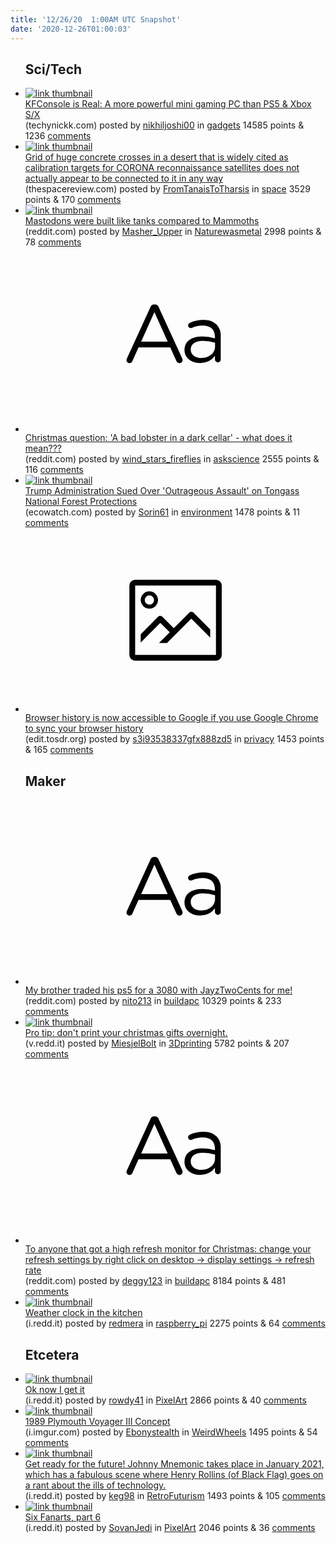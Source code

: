 ```yaml
---
title: '12/26/20  1:00AM UTC Snapshot'
date: '2020-12-26T01:00:03'
---
```

<ul>
<h2>Sci/Tech</h2>

<li><a href='https://techynickk.com/kfconsole-is-real/'><img src='https://b.thumbs.redditmedia.com/A6OErjSa0KHE11Vb5BxitTIvLpxqVwDpCKpLKjueBMA.jpg' alt='link thumbnail'></a><div><div class='linkTitle'><a href='https://techynickk.com/kfconsole-is-real/'>KFConsole is Real: A more powerful mini gaming PC than PS5 &amp; Xbox S/X</a></div>(techynickk.com) posted by <a href='https://www.reddit.com/user/nikhiljoshi00'>nikhiljoshi00</a> in <a href='https://www.reddit.com/r/gadgets'>gadgets</a> 14585 points & 1236 <a href='https://www.reddit.com/r/gadgets/comments/kjvopn/kfconsole_is_real_a_more_powerful_mini_gaming_pc/'>comments</a></div></li>

<li><a href='https://thespacereview.com/article/4094/1'><img src='https://b.thumbs.redditmedia.com/RbE_nJHYJ7utMbzvfqG0RVeUQCXtOh7Vn8z3cbHYqfY.jpg' alt='link thumbnail'></a><div><div class='linkTitle'><a href='https://thespacereview.com/article/4094/1'>Grid of huge concrete crosses in a desert that is widely cited as calibration targets for CORONA reconnaissance satellites does not actually appear to be connected to it in any way</a></div>(thespacereview.com) posted by <a href='https://www.reddit.com/user/FromTanaisToTharsis'>FromTanaisToTharsis</a> in <a href='https://www.reddit.com/r/space'>space</a> 3529 points & 170 <a href='https://www.reddit.com/r/space/comments/kjvb7g/grid_of_huge_concrete_crosses_in_a_desert_that_is/'>comments</a></div></li>

<li><a href='https://www.reddit.com/gallery/kk02dd'><img src='https://b.thumbs.redditmedia.com/6VWZKI1J3pWTU0qgXb8XYsZOzY-4YlhQQRzvQ901xkg.jpg' alt='link thumbnail'></a><div><div class='linkTitle'><a href='https://www.reddit.com/gallery/kk02dd'>Mastodons were built like tanks compared to Mammoths</a></div>(reddit.com) posted by <a href='https://www.reddit.com/user/Masher_Upper'>Masher_Upper</a> in <a href='https://www.reddit.com/r/Naturewasmetal'>Naturewasmetal</a> 2998 points & 78 <a href='https://www.reddit.com/r/Naturewasmetal/comments/kk02dd/mastodons_were_built_like_tanks_compared_to/'>comments</a></div></li>

<li><a href='https://www.reddit.com/r/askscience/comments/kk2pvo/christmas_question_a_bad_lobster_in_a_dark_cellar/'><svg version='1.1' viewBox='-34 -12 104 64' preserveAspectRatio='xMidYMid slice' xmlns='http://www.w3.org/2000/svg' xmlns:xlink='http://www.w3.org/1999/xlink'>
    <title>text link thumbnail</title>
    <path d='M12.19,8.84a1.45,1.45,0,0,0-1.4-1h-.12a1.46,1.46,0,0,0-1.42,1L1.14,26.56a1.29,1.29,0,0,0-.14.59,1,1,0,0,0,1,1,1.12,1.12,0,0,0,1.08-.77l2.08-4.65h11l2.08,4.59a1.24,1.24,0,0,0,1.12.83,1.08,1.08,0,0,0,1.08-1.08,1.64,1.64,0,0,0-.14-.57ZM6.08,20.71l4.59-10.22,4.6,10.22Z'>
    </path>
    <path d='M32.24,14.78A6.35,6.35,0,0,0,27.6,13.2a11.36,11.36,0,0,0-4.7,1,1,1,0,0,0-.58.89,1,1,0,0,0,.94.92,1.23,1.23,0,0,0,.39-.08,8.87,8.87,0,0,1,3.72-.81c2.7,0,4.28,1.33,4.28,3.92v.5a15.29,15.29,0,0,0-4.42-.61c-3.64,0-6.14,1.61-6.14,4.64v.05c0,2.95,2.7,4.48,5.37,4.48a6.29,6.29,0,0,0,5.19-2.48V26.9a1,1,0,0,0,1,1,1,1,0,0,0,1-1.06V19A5.71,5.71,0,0,0,32.24,14.78Zm-.56,7.7c0,2.28-2.17,3.89-4.81,3.89-1.94,0-3.61-1.06-3.61-2.86v-.06c0-1.8,1.5-3,4.2-3a15.2,15.2,0,0,1,4.22.61Z'>
    </path>
    </svg></a><div><div class='linkTitle'><a href='https://www.reddit.com/r/askscience/comments/kk2pvo/christmas_question_a_bad_lobster_in_a_dark_cellar/'>Christmas question: 'A bad lobster in a dark cellar' - what does it mean???</a></div>(reddit.com) posted by <a href='https://www.reddit.com/user/wind_stars_fireflies'>wind_stars_fireflies</a> in <a href='https://www.reddit.com/r/askscience'>askscience</a> 2555 points & 116 <a href='https://www.reddit.com/r/askscience/comments/kk2pvo/christmas_question_a_bad_lobster_in_a_dark_cellar/'>comments</a></div></li>

<li><a href='https://www.ecowatch.com/trump-tongass-national-forest-2649639774.html'><img src='https://b.thumbs.redditmedia.com/c9PmTycz69PSbB0FLVktai0fksM5AUu-RFI1M-Au98w.jpg' alt='link thumbnail'></a><div><div class='linkTitle'><a href='https://www.ecowatch.com/trump-tongass-national-forest-2649639774.html'>Trump Administration Sued Over 'Outrageous Assault' on Tongass National Forest Protections</a></div>(ecowatch.com) posted by <a href='https://www.reddit.com/user/Sorin61'>Sorin61</a> in <a href='https://www.reddit.com/r/environment'>environment</a> 1478 points & 11 <a href='https://www.reddit.com/r/environment/comments/kjxbtk/trump_administration_sued_over_outrageous_assault/'>comments</a></div></li>

<li><a href='https://edit.tosdr.org/cases/395'><svg version='1.1' viewBox='-34 -14 104 64' preserveAspectRatio='xMidYMid meet' xmlns='http://www.w3.org/2000/svg' xmlns:xlink='http://www.w3.org/1999/xlink'>
    <title>link thumbnail</title>
    <path d='M32,4H4A2,2,0,0,0,2,6V30a2,2,0,0,0,2,2H32a2,2,0,0,0,2-2V6A2,2,0,0,0,32,4ZM4,30V6H32V30Z'></path>
    <path d='M8.92,14a3,3,0,1,0-3-3A3,3,0,0,0,8.92,14Zm0-4.6A1.6,1.6,0,1,1,7.33,11,1.6,1.6,0,0,1,8.92,9.41Z'></path>
    <path d='M22.78,15.37l-5.4,5.4-4-4a1,1,0,0,0-1.41,0L5.92,22.9v2.83l6.79-6.79L16,22.18l-3.75,3.75H15l8.45-8.45L30,24V21.18l-5.81-5.81A1,1,0,0,0,22.78,15.37Z'></path>
    </svg></a><div><div class='linkTitle'><a href='https://edit.tosdr.org/cases/395'>Browser history is now accessible to Google if you use Google Chrome to sync your browser history</a></div>(edit.tosdr.org) posted by <a href='https://www.reddit.com/user/s3i93538337gfx888zd5'>s3i93538337gfx888zd5</a> in <a href='https://www.reddit.com/r/privacy'>privacy</a> 1453 points & 165 <a href='https://www.reddit.com/r/privacy/comments/kjvys8/browser_history_is_now_accessible_to_google_if/'>comments</a></div></li>

<h2>Maker</h2>

<li><a href='https://www.reddit.com/r/buildapc/comments/kk4i59/my_brother_traded_his_ps5_for_a_3080_with/'><svg version='1.1' viewBox='-34 -12 104 64' preserveAspectRatio='xMidYMid slice' xmlns='http://www.w3.org/2000/svg' xmlns:xlink='http://www.w3.org/1999/xlink'>
    <title>text link thumbnail</title>
    <path d='M12.19,8.84a1.45,1.45,0,0,0-1.4-1h-.12a1.46,1.46,0,0,0-1.42,1L1.14,26.56a1.29,1.29,0,0,0-.14.59,1,1,0,0,0,1,1,1.12,1.12,0,0,0,1.08-.77l2.08-4.65h11l2.08,4.59a1.24,1.24,0,0,0,1.12.83,1.08,1.08,0,0,0,1.08-1.08,1.64,1.64,0,0,0-.14-.57ZM6.08,20.71l4.59-10.22,4.6,10.22Z'>
    </path>
    <path d='M32.24,14.78A6.35,6.35,0,0,0,27.6,13.2a11.36,11.36,0,0,0-4.7,1,1,1,0,0,0-.58.89,1,1,0,0,0,.94.92,1.23,1.23,0,0,0,.39-.08,8.87,8.87,0,0,1,3.72-.81c2.7,0,4.28,1.33,4.28,3.92v.5a15.29,15.29,0,0,0-4.42-.61c-3.64,0-6.14,1.61-6.14,4.64v.05c0,2.95,2.7,4.48,5.37,4.48a6.29,6.29,0,0,0,5.19-2.48V26.9a1,1,0,0,0,1,1,1,1,0,0,0,1-1.06V19A5.71,5.71,0,0,0,32.24,14.78Zm-.56,7.7c0,2.28-2.17,3.89-4.81,3.89-1.94,0-3.61-1.06-3.61-2.86v-.06c0-1.8,1.5-3,4.2-3a15.2,15.2,0,0,1,4.22.61Z'>
    </path>
    </svg></a><div><div class='linkTitle'><a href='https://www.reddit.com/r/buildapc/comments/kk4i59/my_brother_traded_his_ps5_for_a_3080_with/'>My brother traded his ps5 for a 3080 with JayzTwoCents for me!</a></div>(reddit.com) posted by <a href='https://www.reddit.com/user/nito213'>nito213</a> in <a href='https://www.reddit.com/r/buildapc'>buildapc</a> 10329 points & 233 <a href='https://www.reddit.com/r/buildapc/comments/kk4i59/my_brother_traded_his_ps5_for_a_3080_with/'>comments</a></div></li>

<li><a href='https://v.redd.it/fveqnfsgyb761'><img src='https://b.thumbs.redditmedia.com/FuO1aNXz0a1Tqy4SbeXDhDflp8QmexJuyt8xr6AJEWc.jpg' alt='link thumbnail'></a><div><div class='linkTitle'><a href='https://v.redd.it/fveqnfsgyb761'>Pro tip: don't print your christmas gifts overnight.</a></div>(v.redd.it) posted by <a href='https://www.reddit.com/user/MiesjelBolt'>MiesjelBolt</a> in <a href='https://www.reddit.com/r/3Dprinting'>3Dprinting</a> 5782 points & 207 <a href='https://www.reddit.com/r/3Dprinting/comments/kjyl7u/pro_tip_dont_print_your_christmas_gifts_overnight/'>comments</a></div></li>

<li><a href='https://www.reddit.com/r/buildapc/comments/kjyvlf/to_anyone_that_got_a_high_refresh_monitor_for/'><svg version='1.1' viewBox='-34 -12 104 64' preserveAspectRatio='xMidYMid slice' xmlns='http://www.w3.org/2000/svg' xmlns:xlink='http://www.w3.org/1999/xlink'>
    <title>text link thumbnail</title>
    <path d='M12.19,8.84a1.45,1.45,0,0,0-1.4-1h-.12a1.46,1.46,0,0,0-1.42,1L1.14,26.56a1.29,1.29,0,0,0-.14.59,1,1,0,0,0,1,1,1.12,1.12,0,0,0,1.08-.77l2.08-4.65h11l2.08,4.59a1.24,1.24,0,0,0,1.12.83,1.08,1.08,0,0,0,1.08-1.08,1.64,1.64,0,0,0-.14-.57ZM6.08,20.71l4.59-10.22,4.6,10.22Z'>
    </path>
    <path d='M32.24,14.78A6.35,6.35,0,0,0,27.6,13.2a11.36,11.36,0,0,0-4.7,1,1,1,0,0,0-.58.89,1,1,0,0,0,.94.92,1.23,1.23,0,0,0,.39-.08,8.87,8.87,0,0,1,3.72-.81c2.7,0,4.28,1.33,4.28,3.92v.5a15.29,15.29,0,0,0-4.42-.61c-3.64,0-6.14,1.61-6.14,4.64v.05c0,2.95,2.7,4.48,5.37,4.48a6.29,6.29,0,0,0,5.19-2.48V26.9a1,1,0,0,0,1,1,1,1,0,0,0,1-1.06V19A5.71,5.71,0,0,0,32.24,14.78Zm-.56,7.7c0,2.28-2.17,3.89-4.81,3.89-1.94,0-3.61-1.06-3.61-2.86v-.06c0-1.8,1.5-3,4.2-3a15.2,15.2,0,0,1,4.22.61Z'>
    </path>
    </svg></a><div><div class='linkTitle'><a href='https://www.reddit.com/r/buildapc/comments/kjyvlf/to_anyone_that_got_a_high_refresh_monitor_for/'>To anyone that got a high refresh monitor for Christmas: change your refresh settings by right click on desktop -&gt; display settings -&gt; refresh rate</a></div>(reddit.com) posted by <a href='https://www.reddit.com/user/deggy123'>deggy123</a> in <a href='https://www.reddit.com/r/buildapc'>buildapc</a> 8184 points & 481 <a href='https://www.reddit.com/r/buildapc/comments/kjyvlf/to_anyone_that_got_a_high_refresh_monitor_for/'>comments</a></div></li>

<li><a href='https://i.redd.it/j9ym614wfc761.png'><img src='https://b.thumbs.redditmedia.com/YYBNy5a4kUYvo9BukC73sYIxsNnYcKX41u3SBR_qz1g.jpg' alt='link thumbnail'></a><div><div class='linkTitle'><a href='https://i.redd.it/j9ym614wfc761.png'>Weather clock in the kitchen</a></div>(i.redd.it) posted by <a href='https://www.reddit.com/user/redmera'>redmera</a> in <a href='https://www.reddit.com/r/raspberry_pi'>raspberry_pi</a> 2275 points & 64 <a href='https://www.reddit.com/r/raspberry_pi/comments/kk08mg/weather_clock_in_the_kitchen/'>comments</a></div></li>

<h2>Etcetera</h2>

<li><a href='https://i.redd.it/42tiv0qwac761.png'><img src='https://b.thumbs.redditmedia.com/K30AgthY7aJ--0nJtfOHiU6uYbLhAP-cy74tbyu2InI.jpg' alt='link thumbnail'></a><div><div class='linkTitle'><a href='https://i.redd.it/42tiv0qwac761.png'>Ok now I get it</a></div>(i.redd.it) posted by <a href='https://www.reddit.com/user/rowdy41'>rowdy41</a> in <a href='https://www.reddit.com/r/PixelArt'>PixelArt</a> 2866 points & 40 <a href='https://www.reddit.com/r/PixelArt/comments/kjzhkd/ok_now_i_get_it/'>comments</a></div></li>

<li><a href='https://i.imgur.com/XfyD8zs.jpg'><img src='https://b.thumbs.redditmedia.com/Hdh3KXa_yu0IqwiTewY5gmXxrj-5LHy0QK5pGZL2aBI.jpg' alt='link thumbnail'></a><div><div class='linkTitle'><a href='https://i.imgur.com/XfyD8zs.jpg'>1989 Plymouth Voyager III Concept</a></div>(i.imgur.com) posted by <a href='https://www.reddit.com/user/Ebonystealth'>Ebonystealth</a> in <a href='https://www.reddit.com/r/WeirdWheels'>WeirdWheels</a> 1495 points & 54 <a href='https://www.reddit.com/r/WeirdWheels/comments/kjxw48/1989_plymouth_voyager_iii_concept/'>comments</a></div></li>

<li><a href='https://i.redd.it/b2w58tfprc761.jpg'><img src='https://b.thumbs.redditmedia.com/6WW63ofaloCqS8oVa6rFDh_RSK-r9VZbjEvlUMMcDSg.jpg' alt='link thumbnail'></a><div><div class='linkTitle'><a href='https://i.redd.it/b2w58tfprc761.jpg'>Get ready for the future! Johnny Mnemonic takes place in January 2021, which has a fabulous scene where Henry Rollins (of Black Flag) goes on a rant about the ills of technology.</a></div>(i.redd.it) posted by <a href='https://www.reddit.com/user/keg98'>keg98</a> in <a href='https://www.reddit.com/r/RetroFuturism'>RetroFuturism</a> 1493 points & 105 <a href='https://www.reddit.com/r/RetroFuturism/comments/kk0udo/get_ready_for_the_future_johnny_mnemonic_takes/'>comments</a></div></li>

<li><a href='https://i.redd.it/ogvf46jj39761.png'><img src='https://b.thumbs.redditmedia.com/koxHZ_INIVlffJ07kCkbE9fU2nRmK-WXES3GcVlfXxw.jpg' alt='link thumbnail'></a><div><div class='linkTitle'><a href='https://i.redd.it/ogvf46jj39761.png'>Six Fanarts, part 6</a></div>(i.redd.it) posted by <a href='https://www.reddit.com/user/SovanJedi'>SovanJedi</a> in <a href='https://www.reddit.com/r/PixelArt'>PixelArt</a> 2046 points & 36 <a href='https://www.reddit.com/r/PixelArt/comments/kjs3vz/six_fanarts_part_6/'>comments</a></div></li>

</ul>
